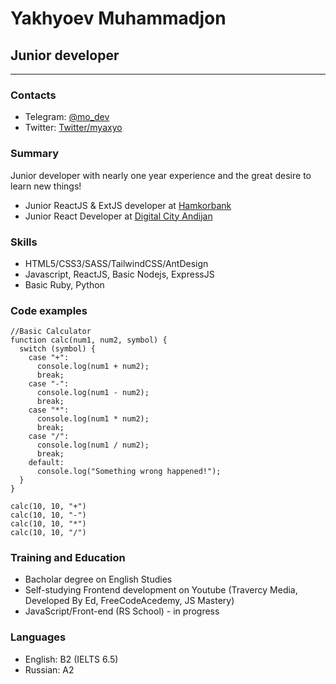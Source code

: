 # Yakhyoev Muhammadjon

## Junior developer

---

### Contacts

- Telegram: [@mo_dev](https://t.me/mo_dev)
- Twitter: [Twitter/myaxyo](https://twitter.com/myaxyo)

### Summary

Junior developer with nearly one year experience and the great desire to learn new things!

- Junior ReactJS & ExtJS developer at [Hamkorbank](https://hamkorbank.uz)
- Junior React Developer at [Digital City Andijan](https://www.instagram.com/digitalcityuz/?hl=en)

### Skills

- HTML5/CSS3/SASS/TailwindCSS/AntDesign
- Javascript, ReactJS, Basic Nodejs, ExpressJS
- Basic Ruby, Python

### Code examples

```
//Basic Calculator
function calc(num1, num2, symbol) {
  switch (symbol) {
    case "+":
      console.log(num1 + num2);
      break;
    case "-":
      console.log(num1 - num2);
      break;
    case "*":
      console.log(num1 * num2);
      break;
    case "/":
      console.log(num1 / num2);
      break;
    default:
      console.log("Something wrong happened!");
  }
}

calc(10, 10, "+")
calc(10, 10, "-")
calc(10, 10, "*")
calc(10, 10, "/")

```

### Training and Education

- Bacholar degree on English Studies
- Self-studying Frontend development on Youtube (Travercy Media, Developed By Ed, FreeCodeAcedemy, JS Mastery)
- JavaScript/Front-end (RS School) - in progress

### Languages

- English: B2 (IELTS 6.5)
- Russian: A2
